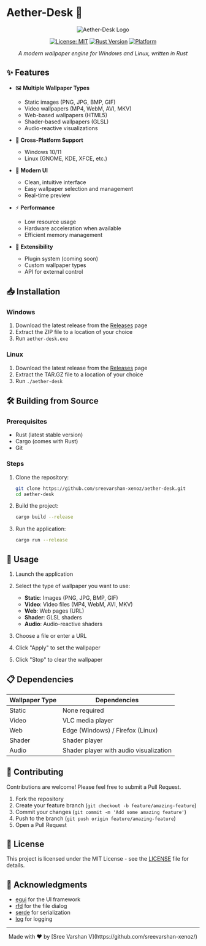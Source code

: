 ﻿# Aether-Desk 🌟

<div align="center">

![Aether-Desk Logo](https://via.placeholder.com/150?text=Aether-Desk)

[![License: MIT](https://img.shields.io/badge/License-MIT-blue.svg)](https://opensource.org/licenses/MIT)
[![Rust Version](https://img.shields.io/badge/Rust-1.70+-blue.svg)](https://www.rust-lang.org)
[![Platform](https://img.shields.io/badge/Platform-Windows%20%7C%20Linux-blue)](https://github.com/sreevarshan-xenoz/aether-desk)

*A modern wallpaper engine for Windows and Linux, written in Rust*

</div>

## ✨ Features

- 🖼️ **Multiple Wallpaper Types**
  - Static images (PNG, JPG, BMP, GIF)
  - Video wallpapers (MP4, WebM, AVI, MKV)
  - Web-based wallpapers (HTML5)
  - Shader-based wallpapers (GLSL)
  - Audio-reactive visualizations

- 🔄 **Cross-Platform Support**
  - Windows 10/11
  - Linux (GNOME, KDE, XFCE, etc.)

- 🎨 **Modern UI**
  - Clean, intuitive interface
  - Easy wallpaper selection and management
  - Real-time preview

- ⚡ **Performance**
  - Low resource usage
  - Hardware acceleration when available
  - Efficient memory management

- 🔌 **Extensibility**
  - Plugin system (coming soon)
  - Custom wallpaper types
  - API for external control

## 📥 Installation

### Windows

1. Download the latest release from the [Releases](https://github.com/sreevarshan-xenoz/aether-desk/releases) page
2. Extract the ZIP file to a location of your choice
3. Run `aether-desk.exe`

### Linux

1. Download the latest release from the [Releases](https://github.com/sreevarshan-xenoz/aether-desk/releases) page
2. Extract the TAR.GZ file to a location of your choice
3. Run `./aether-desk`

## 🛠️ Building from Source

### Prerequisites

- Rust (latest stable version)
- Cargo (comes with Rust)
- Git

### Steps

1. Clone the repository:
   ```bash
   git clone https://github.com/sreevarshan-xenoz/aether-desk.git
   cd aether-desk
   ```

2. Build the project:
   ```bash
   cargo build --release
   ```

3. Run the application:
   ```bash
   cargo run --release
   ```

## 🚀 Usage

1. Launch the application
2. Select the type of wallpaper you want to use:
   - **Static**: Images (PNG, JPG, BMP, GIF)
   - **Video**: Video files (MP4, WebM, AVI, MKV)
   - **Web**: Web pages (URL)
   - **Shader**: GLSL shaders
   - **Audio**: Audio-reactive shaders

3. Choose a file or enter a URL
4. Click "Apply" to set the wallpaper
5. Click "Stop" to clear the wallpaper

## 📋 Dependencies

| Wallpaper Type | Dependencies |
|----------------|--------------|
| Static | None required |
| Video | VLC media player |
| Web | Edge (Windows) / Firefox (Linux) |
| Shader | Shader player |
| Audio | Shader player with audio visualization |

## 🤝 Contributing

Contributions are welcome! Please feel free to submit a Pull Request.

1. Fork the repository
2. Create your feature branch (`git checkout -b feature/amazing-feature`)
3. Commit your changes (`git commit -m 'Add some amazing feature'`)
4. Push to the branch (`git push origin feature/amazing-feature`)
5. Open a Pull Request

## 📄 License

This project is licensed under the MIT License - see the [LICENSE](LICENSE) file for details.

## 🙏 Acknowledgments

- [egui](https://github.com/emilk/egui) for the UI framework
- [rfd](https://github.com/PolyMeilex/rfd) for the file dialog
- [serde](https://github.com/serde-rs/serde) for serialization
- [log](https://github.com/rust-lang/log) for logging

---

<div align="center">
Made with ❤️ by [Sree Varshan V](https://github.com/sreevarshan-xenoz/)
</div>

